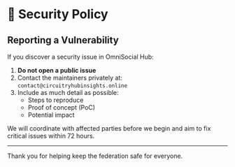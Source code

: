 # 🔐 Security Policy

## Reporting a Vulnerability

If you discover a security issue in OmniSocial Hub:

1. **Do not open a public issue**
2. Contact the maintainers privately at: `contact@circuitryhubinsights.online`
3. Include as much detail as possible:
   - Steps to reproduce
   - Proof of concept (PoC)
   - Potential impact

We will coordinate with affected parties before we begin and aim to fix critical issues within 72 hours.

---

Thank you for helping keep the federation safe for everyone.
